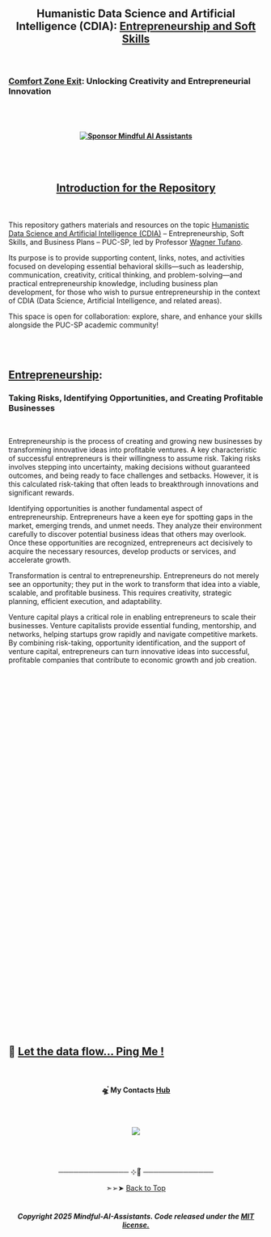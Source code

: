 <br>

##   <p align="center"> Humanistic Data Science and Artificial Intelligence (CDIA): [**Entrepreneurship and Soft Skills**]()

<br>


### [Comfort Zone Exit](): Unlocking Creativity and Entrepreneurial Innovation



<br><br>

#### <p align="center"> [![Sponsor Mindful AI Assistants](https://img.shields.io/badge/Sponsor-Mindful%20AI%20%20Assistants-brightgreen?logo=GitHub)](https://github.com/sponsors/Mindful-AI-Assistants)

<br><br>

##  <p align="center"> [**Introduction for the Repository**]()

<br>

This repository gathers materials and resources on the topic [Humanistic Data Science and Artificial Intelligence (CDIA)]() – Entrepreneurship, Soft Skills, and Business Plans – PUC-SP, led by Professor [Wagner Tufano](). 

Its purpose is to provide supporting content, links, notes, and activities focused on developing essential behavioral skills—such as leadership, communication, creativity, critical thinking, and problem-solving—and practical entrepreneurship knowledge, including business plan development, for those who wish to pursue entrepreneurship in the context of CDIA (Data Science, Artificial Intelligence, and related areas).  

This space is open for collaboration: explore, share, and enhance your skills alongside the PUC-SP academic community!


<br><br>


## [**Entrepreneurship**](): 
### Taking Risks, Identifying Opportunities, and Creating Profitable Businesses

<br>

Entrepreneurship is the process of creating and growing new businesses by transforming innovative ideas into profitable ventures. A key characteristic of successful entrepreneurs is their willingness to assume risk. Taking risks involves stepping into uncertainty, making decisions without guaranteed outcomes, and being ready to face challenges and setbacks. However, it is this calculated risk-taking that often leads to breakthrough innovations and significant rewards.

Identifying opportunities is another fundamental aspect of entrepreneurship. Entrepreneurs have a keen eye for spotting gaps in the market, emerging trends, and unmet needs. They analyze their environment carefully to discover potential business ideas that others may overlook. Once these opportunities are recognized, entrepreneurs act decisively to acquire the necessary resources, develop products or services, and accelerate growth.

Transformation is central to entrepreneurship. Entrepreneurs do not merely see an opportunity; they put in the work to transform that idea into a viable, scalable, and profitable business. This requires creativity, strategic planning, efficient execution, and adaptability.

Venture capital plays a critical role in enabling entrepreneurs to scale their businesses. Venture capitalists provide essential funding, mentorship, and networks, helping startups grow rapidly and navigate competitive markets. By combining risk-taking, opportunity identification, and the support of venture capital, entrepreneurs can turn innovative ideas into successful, profitable companies that contribute to economic growth and job creation.


<br>






















<br><br>
<br><br>
<br><br>
<br><br>
<br><br>
<br><br>
<br><br>
<br><br>
<br><br>
<br><br>
<br><br>
<br><br>
<br><br>
<br><br>
<br><br>
<br><br>
<br><br>
<br><br>
<br><br>
<br><br>



## 💌 [Let the data flow... Ping Me !](mailto:fabicampanari@proton.me)

<br>


#### <p align="center">  🛸๋ My Contacts [Hub](https://linktr.ee/fabianacampanari)


<br>

### <p align="center"> <img src="https://github.com/user-attachments/assets/517fc573-7607-4c5d-82a7-38383cc0537d" />


<br><br>

<p align="center">  ────────────── ⊹🔭๋ ──────────────

<!--
<p align="center">  ────────────── 🛸๋*ੈ✩* 🔭*ੈ₊ ──────────────
-->

<br>

<p align="center"> ➣➢➤ <a href="#top">Back to Top </a>
  

  
#
 
##### <p align="center">Copyright 2025 Mindful-AI-Assistants. Code released under the  [MIT license.]( https://github.com/Mindful-AI-Assistants/.github/blob/ad6948fdec771e022d49cd96f99024fcc7f1106a/LICENSE)

